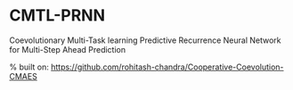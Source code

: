 # CMTL-PRNN
Coevolutionary Multi-Task learning Predictive Recurrence Neural Network for Multi-Step Ahead Prediction
 

% built on: https://github.com/rohitash-chandra/Cooperative-Coevolution-CMAES
